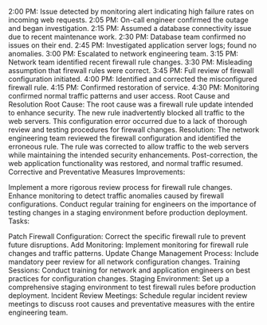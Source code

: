 2:00 PM: Issue detected by monitoring alert indicating high failure rates on incoming web requests.
2:05 PM: On-call engineer confirmed the outage and began investigation.
2:15 PM: Assumed a database connectivity issue due to recent maintenance work.
2:30 PM: Database team confirmed no issues on their end.
2:45 PM: Investigated application server logs; found no anomalies.
3:00 PM: Escalated to network engineering team.
3:15 PM: Network team identified recent firewall rule changes.
3:30 PM: Misleading assumption that firewall rules were correct.
3:45 PM: Full review of firewall configuration initiated.
4:00 PM: Identified and corrected the misconfigured firewall rule.
4:15 PM: Confirmed restoration of service.
4:30 PM: Monitoring confirmed normal traffic patterns and user access.
Root Cause and Resolution
Root Cause: The root cause was a firewall rule update intended to enhance security. The new rule inadvertently blocked all traffic to the web servers. This configuration error occurred due to a lack of thorough review and testing procedures for firewall changes.
Resolution: The network engineering team reviewed the firewall configuration and identified the erroneous rule. The rule was corrected to allow traffic to the web servers while maintaining the intended security enhancements. Post-correction, the web application functionality was restored, and normal traffic resumed.
Corrective and Preventative Measures
Improvements:

Implement a more rigorous review process for firewall rule changes.
Enhance monitoring to detect traffic anomalies caused by firewall configurations.
Conduct regular training for engineers on the importance of testing changes in a staging environment before production deployment.
Tasks:

Patch Firewall Configuration: Correct the specific firewall rule to prevent future disruptions.
Add Monitoring: Implement monitoring for firewall rule changes and traffic patterns.
Update Change Management Process: Include mandatory peer review for all network configuration changes.
Training Sessions: Conduct training for network and application engineers on best practices for configuration changes.
Staging Environment: Set up a comprehensive staging environment to test firewall rules before production deployment.
Incident Review Meetings: Schedule regular incident review meetings to discuss root causes and preventative measures with the entire engineering team.
